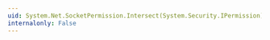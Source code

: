 ```yaml
---
uid: System.Net.SocketPermission.Intersect(System.Security.IPermission)
internalonly: False
---
```

